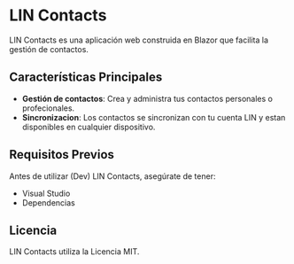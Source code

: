 # LIN Contacts

LIN Contacts es una aplicación web construida en Blazor que facilita la gestión de contactos.

## Características Principales

- **Gestión de contactos**: Crea y administra tus contactos personales o profecionales.
- **Sincronizacion**: Los contactos se sincronizan con tu cuenta LIN y estan disponibles en cualquier dispositivo.

## Requisitos Previos

Antes de utilizar (Dev) LIN Contacts, asegúrate de tener:

- Visual Studio
- Dependencias

## Licencia

LIN Contacts utiliza la Licencia MIT.